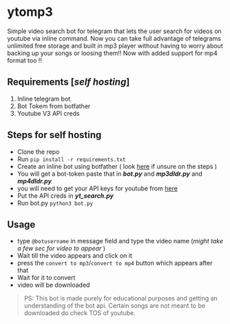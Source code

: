 # ytomp3

Simple video search bot for telegram that lets the user search for videos on youtube via inline command. Now you can take full advantage of telegrams unlimited free storage and built in mp3 player without having to worry about backing up your songs or loosing them!! Now with added support for mp4 format too !!

## Requirements [_self hosting_]
1. Inline telegram bot 
2. Bot Tokem from botfather
3. Youtube V3 API creds

## Steps for self hosting
- Clone the repo
- Run ```pip install -r requirements.txt```
- Create an inline bot using botfather ( look [here](https://core.telegram.org/bots/inline) if unsure on the steps )
- You will get a bot-token paste that in ***bot.py*** and ***mp3dldr.py*** and ***mp4dldr.py***
- you will need to get your API keys for youtube from [here](https://developers.google.com/docs/api/quickstart/python) 
- Put the API creds in ***yt_search.py***
- Run bot.py `python3 bot.py`

## Usage

- type `@botusername` in message field and type the video name (_might take a few sec for video to appear_ )
- Wait till the video appears and click on it
- press the `convert to mp3`/`convert to mp4` button which appears after that
- Wait for it to convert
- video will be downloaded


> PS: This bot is made purely for educational purposes and getting an understanding of the bot api. Certain songs are not meant to be downloaded do check TOS of youtube. 


